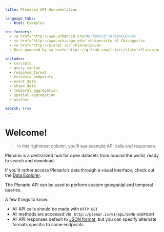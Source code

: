 ```yaml
---
title: Plenario API Documentation

language_tabs:
  - html: Examples

toc_footers:
  - <a href='http://www.urbanccd.org/#urbanccd'>UrbanCCD</a>
  - <a href='http://www.uchicago.edu/'>University of Chicago</a>
  - <a href='http://plenar.io/'>Plenario</a>
  - Docs powered by <a href='https://github.com/tripit/slate'>Slate</a>

includes:
  - concepts
  - query_syntax
  - response_format
  - metadata_endpoints
  - event_data
  - shape_data
  - temporal_aggregation
  - spatial_aggregation
  - weather

search: true
---
```


# Welcome!

>  In this rightmost column, you'll see example API calls and responses.

Plenario is a centralized hub for open datasets from around the world, ready to search and download.

<aside class=info>
    If you'd rather access Plenario’s data through a visual interface,
    check out the <a href="http://plenar.io/explore/discover">Data
    Explorer</a>.
</aside>

The Plenario API can be used to perform custom geospatial and temporal queries.

A few things to know:

* All API calls should be made with `HTTP GET`
* All methods are accessed via: `http://plenar.io/v1/api/SOME-ENDPOINT`
* All API responses default to [JSON format](http://www.json.org/), but you can
specify alternate formats specific to some endpoints.

